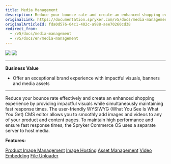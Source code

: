 ```yaml
---
title: Media Management
description: Reduce your bounce rate and create an enhanced shopping experience by providing impactful visuals while simultaneously maintaining fast response times.
originalLink: https://documentation.spryker.com/v5/docs/media-management
originalArticleId: fda0d576-04c1-402c-a988-aee70260cd38
redirect_from:
  - /v5/docs/media-management
  - /v5/docs/en/media-management
---
```


<div class='feature-text'>
    <div class='feature-images'>
    <img class="light-mode" src="https://spryker.s3.eu-central-1.amazonaws.com/docs/Document+360/Capabilities+icons/light/Media+Management.svg"/>
    <img class="dark-mode" src="https://spryker.s3.eu-central-1.amazonaws.com/docs/Document+360/Capabilities+icons/dark/Media+Management.svg"/>
    </div>
    <div class="feature-text-wrap">

***
**Business Value**
* Offer an exceptional brand experience with impactful visuals, banners and media assets
***
        
Reduce your bounce rate effectively and create an enhanced shopping experience by providing impactful visuals while simultaneously maintaining fast response times. The user-friendly WYSIWYG (What You See Is What You Get) CMS editor allows you to smoothly add images and videos to any of your product and content pages. To maintain high performance and ensure fast response times, the Spryker Commerce OS uses a separate server to host media.
</div>
</div>

**Features:**
<div>
<a class="feature-link" href="https://documentation.spryker.com/v5/docs/product-image-management">Product Image Management</a>
<a class="feature-link" href="https://documentation.spryker.com/v5/docs/image-hosting">Image Hosting</a>
<a class="feature-link" href="https://documentation.spryker.com/v5/docs/asset-management">Asset Management</a>
<a class="feature-link" href="https://documentation.spryker.com/v5/docs/video-embedding">Video Embedding</a>
<a class="feature-link" href="https://documentation.spryker.com/v5/docs/file-uploader">File Uploader</a>
</div>
